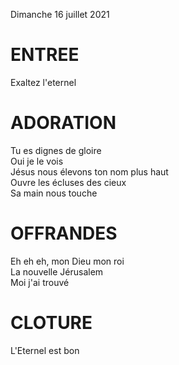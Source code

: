 Dimanche 16 juillet 2021  
  
# ENTREE  
Exaltez l'eternel  
  
# ADORATION  
Tu es dignes de gloire  
Oui je le vois   
Jésus nous élevons ton nom plus haut  
Ouvre les écluses des cieux  
Sa main nous touche  
  
# OFFRANDES  
Eh eh eh, mon Dieu mon roi  
La nouvelle Jérusalem  
Moi j'ai trouvé  
  
# CLOTURE  
L'Eternel est bon  
